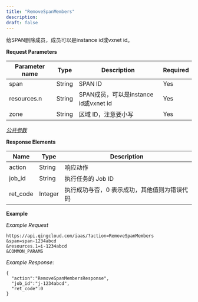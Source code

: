 ```yaml
---
title: "RemoveSpanMembers"
description: 
draft: false
---
```




给SPAN删除成员，成员可以是instance id或vxnet id。

**Request Parameters**

| Parameter name | Type | Description | Required |
| --- | --- | --- | --- |
| span | String | SPAN ID | Yes |
| resources.n | String | SPAN成员，可以是instance id或vxnet id | Yes |
| zone | String | 区域 ID，注意要小写 | Yes |

[_公共参数_](../../../parameters/)

**Response Elements**

| Name | Type | Description |
| --- | --- | --- |
| action | String | 响应动作 |
| job_id | String | 执行任务的 Job ID |
| ret_code | Integer | 执行成功与否，0 表示成功，其他值则为错误代码 |

**Example**

_Example Request_

```
https://api.qingcloud.com/iaas/?action=RemoveSpanMembers
&span=span-1234abcd
&resources.1=i-1234abcd
&COMMON_PARAMS
```

_Example Response_:

```
{
  "action":"RemoveSpanMembersResponse",
  "job_id":"j-1234abcd",
  "ret_code":0
}
```
